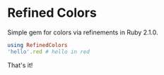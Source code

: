 # Refined Colors

Simple gem for colors via refinements in Ruby 2.1.0.

``` ruby
using RefinedColors
'hello'.red # hello in red
```

That's it!
